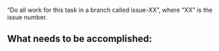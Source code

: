 “Do all work for this task in a branch called issue-XX”, where “XX” is the issue number.

## What needs to be accomplished:
